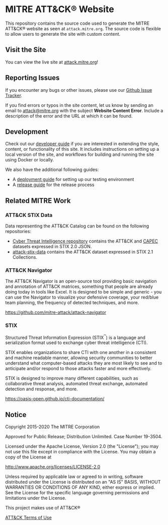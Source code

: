 # MITRE ATT&CK&reg; Website

This repository contains the source code used to generate the MITRE ATT&CK&reg; website as seen at `attack.mitre.org`. The source code is flexible to allow users to generate the site with custom content.

## Visit the Site

You can view the live site at [attack.mitre.org](https://attack.mitre.org)!

## Reporting Issues

If you encounter any bugs or other issues, please use our [Github Issue Tracker](https://github.com/mitre-attack/attack-website/issues).

If you find errors or typos in the site content, let us know by sending an email to <attack@mitre.org> with the subject **Website Content Error**. Include a description of the error and the URL at which it can be found.

## Development

Check out our [developer guide](DEVELOPMENT.md) if you are interested in extending the style, content, or functionality of this site.
It includes instructions on setting up a local version of the site, and workflows for building and running the site using Docker or locally.

We also have the additional following guides:

* A [deployment guide](./test/README.md) for setting up our testing environment
* A [release guide](./docs/RELEASE.md) for the release process

## Related MITRE Work

### ATT&CK STIX Data

Data representing the ATT&CK Catalog can be found on the following repositories:

* [Cyber Threat Intelligence repository](https://github.com/mitre/cti) contains the ATT&CK and [CAPEC](https://capec.mitre.org/) datasets expressed in STIX 2.0 JSON.
* [attack-stix-data](https://github.com/mitre-attack/attack-stix-data) contains the ATT&CK dataset expressed in STIX 2.1 Collections.

### ATT&CK Navigator

The ATT&CK Navigator is an open-source tool providing basic navigation and annotation of ATT&CK matrices, something that people are already doing today in tools like Excel. It is designed to be simple and generic - you can use the Navigator to visualize your defensive coverage, your red/blue team planning, the frequency of detected techniques, and more.

<https://github.com/mitre-attack/attack-navigator>

### STIX

Structured Threat Information Expression (STIX<sup>&trade;</sup>) is a language and serialization format used to exchange cyber threat intelligence (CTI).

STIX enables organizations to share CTI with one another in a consistent and machine readable manner, allowing security communities to better understand what computer-based attacks they are most likely to see and to anticipate and/or respond to those attacks faster and more effectively.

STIX is designed to improve many different capabilities, such as collaborative threat analysis, automated threat exchange, automated detection and response, and more.

<https://oasis-open.github.io/cti-documentation/>

## Notice

Copyright 2015-2020 The MITRE Corporation

Approved for Public Release; Distribution Unlimited. Case Number 19-3504.

Licensed under the Apache License, Version 2.0 (the "License");
you may not use this file except in compliance with the License.
You may obtain a copy of the License at

   <http://www.apache.org/licenses/LICENSE-2.0>

Unless required by applicable law or agreed to in writing, software
distributed under the License is distributed on an "AS IS" BASIS,
WITHOUT WARRANTIES OR CONDITIONS OF ANY KIND, either express or implied.
See the License for the specific language governing permissions and
limitations under the License.

This project makes use of ATT&CK&reg;

[ATT&CK Terms of Use](https://attack.mitre.org/resources/terms-of-use/)
